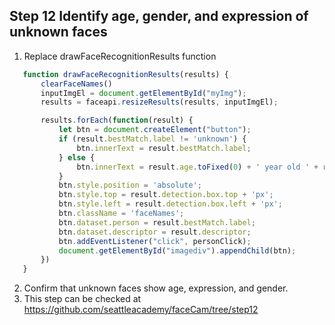 ## Step 12 Identify age, gender, and expression of unknown faces

1.  Replace drawFaceRecognitionResults function
 ```javascript  
    function drawFaceRecognitionResults(results) {
        clearFaceNames()
        inputImgEl = document.getElementById("myImg");
        results = faceapi.resizeResults(results, inputImgEl);

        results.forEach(function(result) {
            let btn = document.createElement("button");
            if (result.bestMatch.label != 'unknown') {
                btn.innerText = result.bestMatch.label;
            } else {
                btn.innerText = result.age.toFixed(0) + ' year old ' + result.expressions.asSortedArray()[0].expression + ' ' + result.gender;
            }
            btn.style.position = 'absolute';
            btn.style.top = result.detection.box.top + 'px';
            btn.style.left = result.detection.box.left + 'px';
            btn.className = 'faceNames';
            btn.dataset.person = result.bestMatch.label;
            btn.dataset.descriptor = result.descriptor;
            btn.addEventListener("click", personClick);
            document.getElementById("imagediv").appendChild(btn);
        })
    }
```
2. Confirm that unknown faces show age, expression, and gender.
3. This step can be checked at https://github.com/seattleacademy/faceCam/tree/step12

